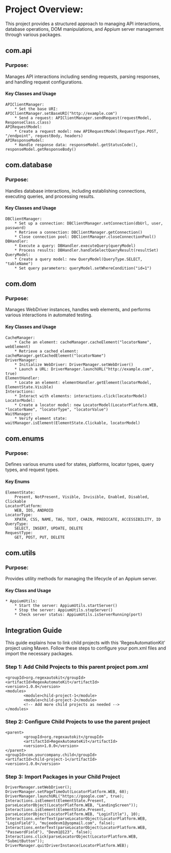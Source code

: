 # Project Overview:

This project provides a structured approach to managing API interactions, database operations, DOM manipulations, and
Appium server management through various packages.

## com.api

### Purpose:

Manages API interactions including sending requests, parsing responses, and handling request configurations.

#### Key Classes and Usage

```
APIClientManager:
    * Set the base URI: APIClientManager.setBaseURI("http://example.com")
    * Send a request: APIClientManager.sendRequest(requestModel, ResponseClass.class)
APIRequestModel:
    * Create a request model: new APIRequestModel(RequestType.POST, "/endpoint", requestBody, headers)
APIResponseModel:
    * Handle response data: responseModel.getStatusCode(), responseModel.getResponseBody()
```

## com.database

### Purpose:

Handles database interactions, including establishing connections, executing queries, and processing results.

#### Key Classes and Usage

```
DBClientManager:
    * Set up a connection: DBClientManager.setConnection(dbUrl, user, password)
    * Retrieve a connection: DBClientManager.getConnection()
    * Close connection pool: DBClientManager.closeConnectionPool()
DBHandler:
    * Execute a query: DBHandler.executeQuery(queryModel)
    * Process results: DBHandler.handleSelectQueryResult(resultSet)
QueryModel:
    * Create a query model: new QueryModel(QueryType.SELECT, "tableName")
    * Set query parameters: queryModel.setWhereCondition("id=1")
```

## com.dom

### Purpose:

Manages WebDriver instances, handles web elements, and performs various interactions in automated testing.

#### Key Classes and Usage

```
CacheManager:
    * Cache an element: cacheManager.cacheElement("locatorName", webElement)
    * Retrieve a cached element: cacheManager.getCachedElement("locatorName")
DriverManager:
    * Initialize WebDriver: DriverManager.setWebDriver()
    * Launch a URL: DriverManager.launchURL("http://example.com", true)
ElementHandler:
    * Locate an element: elementHandler.getElement(locatorModel, ElementState.Visible)
Interactions:
    * Interact with elements: interactions.click(locatorModel)
LocatorModel:
    * Create a locator model: new LocatorModel(LocatorPlatform.WEB, "locatorName", "locatorType", "locatorValue")  
WaitManager:
    * Verify element state: waitManager.isElement(ElementState.Clickable, locatorModel)    
```

## com.enums

### Purpose:

Defines various enums used for states, platforms, locator types, query types, and request types.

#### Key Enums

```
ElementState:
    Present, NotPresent, Visible, Invisible, Enabled, Disabled, Clickable
LocatorPlatform:
    WEB, IOS, ANDROID
LocatorType:
    XPATH, CSS, NAME, TAG, TEXT, CHAIN, PREDICATE, ACCESSIBILITY, ID
QueryType:
    SELECT, INSERT, UPDATE, DELETE
RequestType:
    GET, POST, PUT, DELETE
```

## com.utils

### Purpose:

Provides utility methods for managing the lifecycle of an Appium server.

#### Key Class and Usage

```
* AppiumUtils:
    * Start the server: AppiumUtils.startServer()
    * Stop the server: AppiumUtils.stopServer()
    * Check server status: AppiumUtils.isServerRunning(port)
```

## Integration Guide

This guide explains how to link child projects with this 'RegexAutomationKit' project using Maven. Follow these steps to
configure your pom.xml files and import the necessary packages.

### Step 1: Add Child Projects to this parent project pom.xml

```
<groupId>org.regexautokit</groupId>
<artifactId>RegexAutomateKit</artifactId>
<version>1.0.0</version>
<modules>
        <module>child-project-1</module>
        <module>child-project-2</module>
        <!-- Add more child projects as needed -->
</modules>
```

### Step 2: Configure Child Projects to use the parent project

```
<parent>
        <groupId>org.regexautokit</groupId>
        <artifactId>RegexAutomateKit</artifactId>
        <version>1.0.0</version>
</parent>
<groupId>com.yourcompany.child</groupId>
<artifactId>child-project-1</artifactId>
<version>1.0.0</version>
```

### Step 3: Import Packages in your Child Project

```
DriverManager.setWebDriver();
DriverManager.setPageTimeOut(LocatorPlatform.WEB, 60);
DriverManager.launchURL("https://google.com", true);
Interactions.isElement(ElementState.Present, parseLocatorObject(LocatorPlatform.WEB, "LandingScreen"));
Interactions.isElement(ElementState.Present, parseLocatorObject(LocatorPlatform.WEB, "LoginTitle"), 10);
Interactions.enterText(parseLocatorObject(LocatorPlatform.WEB, "LoginField"), "mujeedevm1@yopmail.com", false);
Interactions.enterText(parseLocatorObject(LocatorPlatform.WEB, "PasswordField"), "Devm1@123", false);
Interactions.click(parseLocatorObject(LocatorPlatform.WEB, "SubmitButton"));
DriverManager.quitDriverInstance(LocatorPlatform.WEB);
```